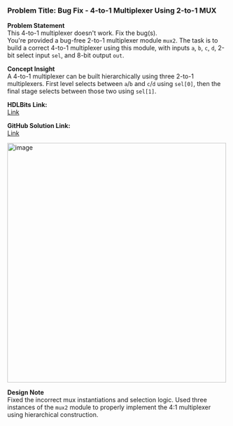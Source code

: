 ### Problem Title: Bug Fix - 4-to-1 Multiplexer Using 2-to-1 MUX

**Problem Statement**  
This 4-to-1 multiplexer doesn't work. Fix the bug(s).  
You're provided a bug-free 2-to-1 multiplexer module `mux2`. The task is to build a correct 4-to-1 multiplexer using this module, with inputs `a`, `b`, `c`, `d`, 2-bit select input `sel`, and 8-bit output `out`.

**Concept Insight**  
A 4-to-1 multiplexer can be built hierarchically using three 2-to-1 multiplexers. First level selects between `a`/`b` and `c`/`d` using `sel[0]`, then the final stage selects between those two using `sel[1]`.

**HDLBits Link:**  
[Link](https://hdlbits.01xz.net/wiki/Exams/review2015_bugs_mux4)

**GitHub Solution Link:**  
[Link](https://github.com/KorrapoluEswarAdithya/HDLBits-Solutions/blob/main/Bug-Fix/bugs_mux4.v)

<img width="500" height="548" alt="image" src="https://github.com/user-attachments/assets/afdf17af-14c5-4b13-96ca-2e03eb17fdcf" />

**Design Note**  
Fixed the incorrect mux instantiations and selection logic. Used three instances of the `mux2` module to properly implement the 4:1 multiplexer using hierarchical construction.
